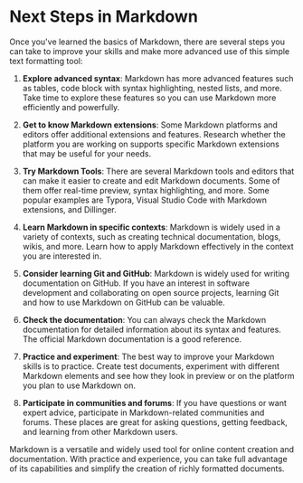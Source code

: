 # Next Steps in Markdown

Once you've learned the basics of Markdown, there are several steps you can take to improve your skills and make more advanced use of this simple text formatting tool:

1. **Explore advanced syntax**: Markdown has more advanced features such as tables, code block with syntax highlighting, nested lists, and more. Take time to explore these features so you can use Markdown more efficiently and powerfully.

2. **Get to know Markdown extensions**: Some Markdown platforms and editors offer additional extensions and features. Research whether the platform you are working on supports specific Markdown extensions that may be useful for your needs.

3. **Try Markdown Tools**: There are several Markdown tools and editors that can make it easier to create and edit Markdown documents. Some of them offer real-time preview, syntax highlighting, and more. Some popular examples are Typora, Visual Studio Code with Markdown extensions, and Dillinger.

4. **Learn Markdown in specific contexts**: Markdown is widely used in a variety of contexts, such as creating technical documentation, blogs, wikis, and more. Learn how to apply Markdown effectively in the context you are interested in.

5. **Consider learning Git and GitHub**: Markdown is widely used for writing documentation on GitHub. If you have an interest in software development and collaborating on open source projects, learning Git and how to use Markdown on GitHub can be valuable.

6. **Check the documentation**: You can always check the Markdown documentation for detailed information about its syntax and features. The official Markdown documentation is a good reference.

7. **Practice and experiment**: The best way to improve your Markdown skills is to practice. Create test documents, experiment with different Markdown elements and see how they look in preview or on the platform you plan to use Markdown on.

8. **Participate in communities and forums**: If you have questions or want expert advice, participate in Markdown-related communities and forums. These places are great for asking questions, getting feedback, and learning from other Markdown users.

Markdown is a versatile and widely used tool for online content creation and documentation. With practice and experience, you can take full advantage of its capabilities and simplify the creation of richly formatted documents.
